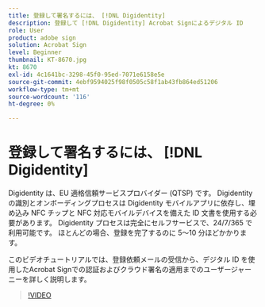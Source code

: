 ```yaml
---
title: 登録して署名するには、 [!DNL Digidentity]
description: 登録して [!DNL Digidentity] Acrobat Signによるデジタル ID
role: User
product: adobe sign
solution: Acrobat Sign
level: Beginner
thumbnail: KT-8670.jpg
kt: 8670
exl-id: 4c1641bc-3298-45f0-95ed-7071e6158e5e
source-git-commit: 4ebf9594025f98f0505c58f1ab43fb864ed51206
workflow-type: tm+mt
source-wordcount: '116'
ht-degree: 0%

---
```


# 登録して署名するには、 [!DNL Digidentity]

Digidentity は、EU 適格信頼サービスプロバイダー (QTSP) です。 Digidentity の識別とオンボーディングプロセスは Digidentity モバイルアプリに依存し、埋め込み NFC チップと NFC 対応モバイルデバイスを備えた ID 文書を使用する必要があります。 Digidentity プロセスは完全にセルフサービスで、24/7/365 で利用可能です。 ほとんどの場合、登録を完了するのに 5～10 分ほどかかります。

このビデオチュートリアルでは、登録依頼メールの受信から、デジタル ID を使用したAcrobat Signでの認証およびクラウド署名の適用までのユーザージャーニーを詳しく説明します。

>[!VIDEO](https://video.tv.adobe.com/v/336991?quality=12&learn=on&hidetitle=true)
